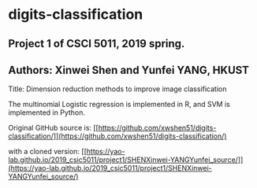 # digits-classification
## Project 1 of CSCI 5011, 2019 spring.
## Authors: Xinwei Shen and Yunfei YANG, HKUST

Title: Dimension reduction methods to improve image classification

The multinomial Logistic regression is implemented in R, and SVM is implemented in Python.

Original GitHub source is: [[https://github.com/xwshen51/digits-classification/]](https://github.com/xwshen51/digits-classification/)

with a cloned version: [[https://yao-lab.github.io/2019_csic5011/project1/SHENXinwei-YANGYunfei_source/]](https://yao-lab.github.io/2019_csic5011/project1/SHENXinwei-YANGYunfei_source/)
